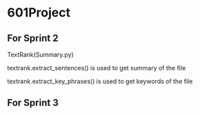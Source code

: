 # 601Project
## For Sprint 2

TextRank(Summary.py)
  
  textrank.extract_sentences() is used to get summary of the file

  textrank.extract_key_phrases() is used to get keywords of the file

## For Sprint 3

